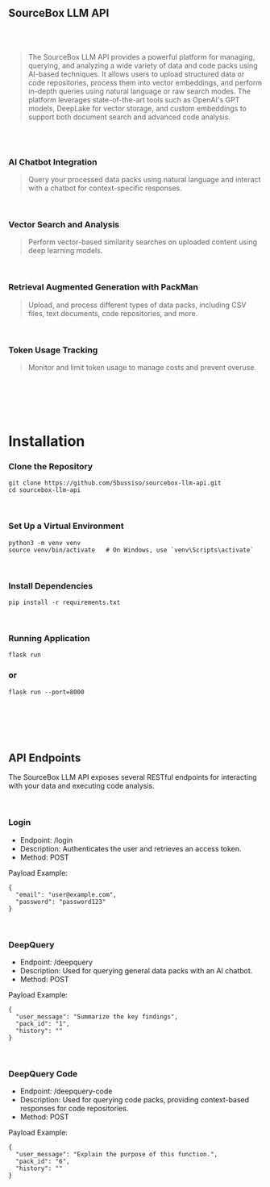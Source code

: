 ## SourceBox LLM API

<br/>
<br/>

> The SourceBox LLM API provides a powerful platform for managing, querying, and analyzing a wide variety of data and code packs using AI-based techniques. It allows users to upload structured data or code repositories, process them into vector embeddings, and perform in-depth queries using natural language or raw search modes. The platform leverages state-of-the-art tools such as OpenAI's GPT models, DeepLake for vector storage, and custom embeddings to support both document search and advanced code analysis.

<br/>
<br/>

### AI Chatbot Integration

> Query your processed data packs using natural language and interact with a chatbot for context-specific responses.

<br/>

### Vector Search and Analysis

> Perform vector-based similarity searches on uploaded content using deep learning models.

<br/>

### Retrieval Augmented Generation with PackMan

> Upload, and process different types of data packs, including CSV files, text documents, code repositories, and more.

<br/>

### Token Usage Tracking

> Monitor and limit token usage to manage costs and prevent overuse.

<br/>
<br/>
<br/>
<br/>

# Installation

### Clone the Repository
```
git clone https://github.com/Sbussiso/sourcebox-llm-api.git
cd sourcebox-llm-api
```

<br/>

### Set Up a Virtual Environment
```
python3 -m venv venv
source venv/bin/activate   # On Windows, use `venv\Scripts\activate`
```

<br/>

### Install Dependencies
```
pip install -r requirements.txt
```

<br/>

### Running Application
```
flask run
```
### or
```
flask run --port=8000
```

<br/>
<br/>
<br/>
<br/>

## API Endpoints

The SourceBox LLM API exposes several RESTful endpoints for interacting with your data and executing code analysis.

<br/>

### Login

- Endpoint: /login
- Description: Authenticates the user and retrieves an access token.
- Method: POST

Payload Example:
```
{
  "email": "user@example.com",
  "password": "password123"
}
```

<br/>

### DeepQuery

- Endpoint: /deepquery
- Description: Used for querying general data packs with an AI chatbot.
- Method: POST

Payload Example:
```
{
  "user_message": "Summarize the key findings",
  "pack_id": "1",
  "history": ""
}
```

<br/>

### DeepQuery Code

- Endpoint: /deepquery-code
- Description: Used for querying code packs, providing context-based responses for code repositories.
- Method: POST
  
Payload Example:
```
{
  "user_message": "Explain the purpose of this function.",
  "pack_id": "6",
  "history": ""
}
```

<br/>

